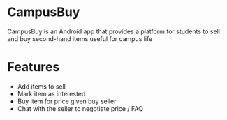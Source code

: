 # CampusBuy

CampusBuy is an Android app that provides a platform for students to sell and buy second-hand items useful for campus life

# Features
- Add items to sell
- Mark item as interested
- Buy item for price given buy seller
- Chat with the seller to negotiate price / FAQ
